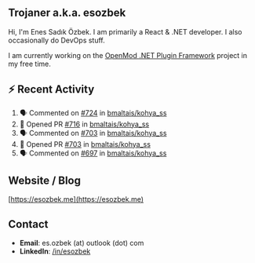 ##  Trojaner a.k.a. esozbek
Hi, I'm Enes Sadık Özbek. I am primarily a React & .NET developer. I also occasionally do DevOps stuff.

I am currently working on the [OpenMod .NET Plugin Framework](https://github.com/openmod/openmod) project in my free time. 

## :zap: Recent Activity

<!--START_SECTION:activity-->
1. 🗣 Commented on [#724](https://github.com/bmaltais/kohya_ss/issues/724) in [bmaltais/kohya_ss](https://github.com/bmaltais/kohya_ss)
2. 💪 Opened PR [#716](https://github.com/bmaltais/kohya_ss/pull/716) in [bmaltais/kohya_ss](https://github.com/bmaltais/kohya_ss)
3. 🗣 Commented on [#703](https://github.com/bmaltais/kohya_ss/issues/703) in [bmaltais/kohya_ss](https://github.com/bmaltais/kohya_ss)
4. 💪 Opened PR [#703](https://github.com/bmaltais/kohya_ss/pull/703) in [bmaltais/kohya_ss](https://github.com/bmaltais/kohya_ss)
5. 🗣 Commented on [#697](https://github.com/bmaltais/kohya_ss/issues/697) in [bmaltais/kohya_ss](https://github.com/bmaltais/kohya_ss)
<!--END_SECTION:activity-->

## Website / Blog
[https://esozbek.me](https://esozbek.me)

## Contact
- **Email**: es.ozbek (at) outlook (dot) com
- **LinkedIn**: [/in/esozbek](https://linkedin.com/in/esozbek)
